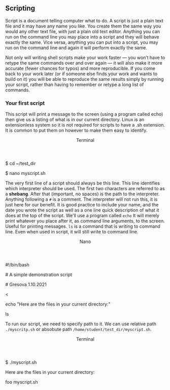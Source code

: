 ## Scripting

Script is a document telling computer what to do. 
A script is just a plain text file and it may have any name you like. You create them the same way you would any other text file, with just a plain old text editor.
Anything you can run on the command line you may place into a script and they will behave exactly the same. 
Vice versa, anything you can put into a script, you may run on the command line and again it will perform exactly the same.

Not only will writing shell scripts make your work faster — you won’t have to retype the same commands over and over again — it will also make it more accurate (fewer chances for typos) and more reproducible. If you come back to your work later (or if someone else finds your work and wants to build on it) you will be able to reproduce the same results simply by running your script, rather than having to remember or retype a long list of commands.

### Your first script

This script will print a message to the screen (using a program called echo) then give us a listing of what is in our current directory.
Linux is an extensionless system so it is not required for scripts to have a .sh extension. It is common to put them on however to make them easy to identify.

<div class="console">
  <header>
    <p>Terminal</p>
  </header>
  <div class="consolebody">
    <p>$ cd ~/test_dir</p>
    <p>$ nano myscript.sh</p>
  </div>
</div> 

The very first line of a script should always be this line. This line identifies which interpreter should be used. The first two characters are referred to as a **shebang**. After that (important, no spaces) is the path to the interpreter.
Anything following a `#` is a comment. The interpreter will not run this, it is just here for our benefit. It is good practice to include your name, and the date you wrote the script as well as a one line quick description of what it does at the top of the script.
We'll use a program called `echo` It will merely print whatever you place after it, as command line arguments, to the screen. Useful for printing messages.
`ls` is a command that is writing to command line. Even when used in script, it will still write to command line.

<div class="console">
  <header>
    <p>Nano</p>
  </header>
  <div class="consolebody">
    <p>#!/bin/bash</p>
    <p># A simple demonstration script</p>
    <p># Gresova 1.10.2021</p>
    <p><&emsp;</p>
    <p>echo "Here are the files in your current directory:"</p>
    <p>ls</p>
  </div>
</div> 

To run our script, we need to specify path to it. We can use relative path `./myscritp.sh` or absobute path `/home/student/test_dir/myscript.sh`.
  
<div class="console">
  <header>
    <p>Terminal</p>
  </header>
  <div class="consolebody">
    <p>$ ./myscript.sh</p>
    <p>Here are the files in your current directory:</p>
    <p>foo myscript.sh</p>
  </div>
</div>
 
